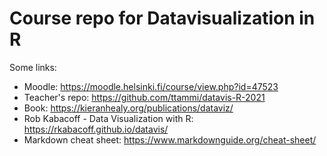 # Course repo for Datavisualization in R

Some links:
* Moodle: https://moodle.helsinki.fi/course/view.php?id=47523
* Teacher's repo: https://github.com/ttammi/datavis-R-2021
* Book: https://kieranhealy.org/publications/dataviz/
* Rob Kabacoff - Data Visualization with R: https://rkabacoff.github.io/datavis/
* Markdown cheat sheet: https://www.markdownguide.org/cheat-sheet/